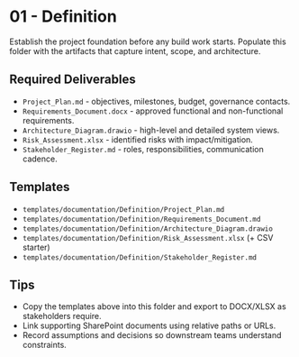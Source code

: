 # 01 - Definition

Establish the project foundation before any build work starts. Populate this folder with the artifacts that capture intent, scope, and architecture.

## Required Deliverables
- `Project_Plan.md` - objectives, milestones, budget, governance contacts.
- `Requirements_Document.docx` - approved functional and non-functional requirements.
- `Architecture_Diagram.drawio` - high-level and detailed system views.
- `Risk_Assessment.xlsx` - identified risks with impact/mitigation.
- `Stakeholder_Register.md` - roles, responsibilities, communication cadence.

## Templates
- `templates/documentation/Definition/Project_Plan.md`
- `templates/documentation/Definition/Requirements_Document.md`
- `templates/documentation/Definition/Architecture_Diagram.drawio`
- `templates/documentation/Definition/Risk_Assessment.xlsx` (+ CSV starter)
- `templates/documentation/Definition/Stakeholder_Register.md`

## Tips
- Copy the templates above into this folder and export to DOCX/XLSX as stakeholders require.
- Link supporting SharePoint documents using relative paths or URLs.
- Record assumptions and decisions so downstream teams understand constraints.
